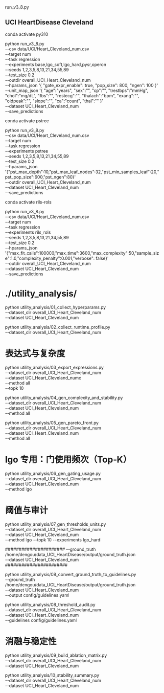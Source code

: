

run_v3_8.py

## UCI HeartDisease Cleveland

conda activate py310

python run_v3_8.py \
  --csv data/UCI/Heart_Cleveland_num.csv \
  --target num \
  --task regression \
  --experiments base,lgo_soft,lgo_hard,pysr,operon \
  --seeds 1,2,3,5,8,13,21,34,55,89 \
  --test_size 0.2 \
  --outdir overall_UCI_Heart_Cleveland_num \
  --hparams_json '{
    "gate_expr_enable": true,
    "pop_size": 800,
    "ngen": 100
  }' \
  --unit_map_json '{
    "age":"years",
    "sex":"",
    "cp":"",
    "trestbps":"mmHg",
    "chol":"mg/dL",
    "fbs":"",
    "restecg":"",
    "thalach":"bpm",
    "exang":"",
    "oldpeak":"",
    "slope":"",
    "ca":"count",
    "thal":""
  }' \
  --dataset UCI_Heart_Cleveland_num \
  --save_predictions


conda activate pstree

python run_v3_8.py \
  --csv data/UCI/Heart_Cleveland_num.csv \
  --target num \
  --task regression \
  --experiments pstree \
  --seeds 1,2,3,5,8,13,21,34,55,89 \
  --test_size 0.2 \
  --hparams_json '{"pst_max_depth":10,"pst_max_leaf_nodes":32,"pst_min_samples_leaf":20,"pst_pop_size":600,"pst_ngen":80}' \
  --outdir overall_UCI_Heart_Cleveland_num \
  --dataset UCI_Heart_Cleveland_num \
  --save_predictions


conda activate rils-rols

python run_v3_8.py \
  --csv data/UCI/Heart_Cleveland_num.csv \
  --target num \
  --task regression \
  --experiments rils_rols \
  --seeds 1,2,3,5,8,13,21,34,55,89 \
  --test_size 0.2 \
  --hparams_json '{"max_fit_calls":100000,"max_time":3600,"max_complexity":50,"sample_size":1.0,"complexity_penalty":0.001,"verbose": false}' \
  --outdir overall_UCI_Heart_Cleveland_num \
  --dataset UCI_Heart_Cleveland_num \
  --save_predictions

# ./utility_analysis/

python utility_analysis/01_collect_hyperparams.py \
  --dataset_dir overall_UCI_Heart_Cleveland_num \
  --dataset UCI_Heart_Cleveland_num

python utility_analysis/02_collect_runtime_profile.py \
  --dataset_dir overall_UCI_Heart_Cleveland_num

# 	表达式与复杂度
python utility_analysis/03_export_expressions.py \
  --dataset_dir overall_UCI_Heart_Cleveland_num \
  --dataset UCI_Heart_Cleveland_numc \
  --method all \
  --topk 10

python utility_analysis/04_gen_complexity_and_stability.py \
  --dataset_dir overall_UCI_Heart_Cleveland_num \
  --dataset UCI_Heart_Cleveland_num \
  --method all 

python utility_analysis/05_gen_pareto_front.py \
  --dataset_dir overall_UCI_Heart_Cleveland_num \
  --dataset UCI_Heart_Cleveland_num \
  --method all 

# lgo 专用：门使用频次（Top‑K）
python utility_analysis/06_gen_gating_usage.py \
  --dataset_dir overall_UCI_Heart_Cleveland_num \
  --dataset UCI_Heart_Cleveland_num \
  --method lgo 

# 阈值与审计
python utility_analysis/07_gen_thresholds_units.py \
  --dataset_dir overall_UCI_Heart_Cleveland_num \
  --dataset UCI_Heart_Cleveland_num \
  --method lgo --topk 10 --experiments lgo_hard

######################
  --ground_truth /home/dengou/data_UCI_HeartDisease/output/ground_truth.json \
  --dataset UCI_Heart_Cleveland_num \
#######################

python utility_analysis/08_convert_ground_truth_to_guidelines.py \
  --ground_truth /home/dengou/data_UCI_HeartDisease/output/ground_truth.json \
  --dataset UCI_Heart_Cleveland_num \
  --output config/guidelines.yaml

python utility_analysis/08_threshold_audit.py \
  --dataset_dir overall_UCI_Heart_Cleveland_num \
  --dataset UCI_Heart_Cleveland_num \
  --guidelines config/guidelines.yaml

# 消融与稳定性
python utility_analysis/09_build_ablation_matrix.py \
  --dataset_dir overall_UCI_Heart_Cleveland_num \
  --dataset UCI_Heart_Cleveland_num 

python utility_analysis/10_stability_summary.py \
  --dataset_dir overall_UCI_Heart_Cleveland_num \
  --dataset UCI_Heart_Cleveland_num 


